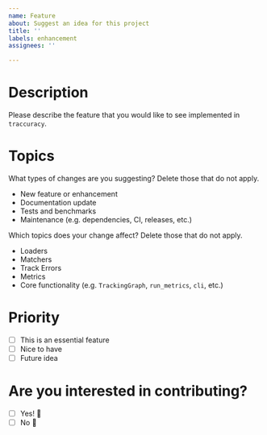 ```yaml
---
name: Feature
about: Suggest an idea for this project
title: ''
labels: enhancement
assignees: ''

---
```


# Description

Please describe the feature that you would like to see implemented in `traccuracy`.

# Topics

What types of changes are you suggesting? Delete those that do not apply.
- New feature or enhancement
- Documentation update
- Tests and benchmarks
- Maintenance (e.g. dependencies, CI, releases, etc.)

Which topics does your change affect? Delete those that do not apply.
- Loaders
- Matchers
- Track Errors
- Metrics
- Core functionality (e.g. `TrackingGraph`, `run_metrics`, `cli`, etc.)

# Priority
- [ ] This is an essential feature
- [ ] Nice to have
- [ ] Future idea

# Are you interested in contributing?
- [ ] Yes! :tada:
- [ ] No :slightly_frowning_face: